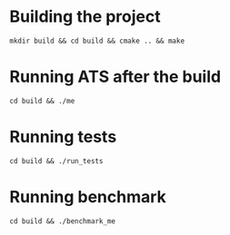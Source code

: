 # Building the project
`mkdir build && cd build && cmake .. && make`

# Running ATS after the build
`cd build && ./me`

# Running tests
`cd build && ./run_tests`

# Running benchmark
`cd build && ./benchmark_me`